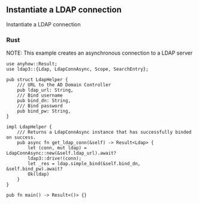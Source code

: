 ## Instantiate a LDAP connection

Instantiate a LDAP connection

### Rust

NOTE: This example creates an asynchronous connection to a LDAP server
```rust,edition2021,no_run
use anyhow::Result;
use ldap3::{Ldap, LdapConnAsync, Scope, SearchEntry};

pub struct LdapHelper {
    /// URL to the AD Domain Controller
    pub ldap_url: String,
    /// Bind username
    pub bind_dn: String,
    /// Bind password
    pub bind_pw: String,
}

impl LdapHelper {
    /// Returns a LdapConnAsync instance that has successfully binded on success. 
    pub async fn get_ldap_conn(&self) -> Result<Ldap> {
        let (conn, mut ldap) = LdapConnAsync::new(&self.ldap_url).await?
        ldap3::drive!(conn);
        let _res = ldap.simple_bind(&self.bind_dn, &self.bind_pw).await?
        Ok(ldap)
    }
}

pub fn main() -> Result<()> {}
```